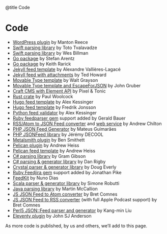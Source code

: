 @title Code
# Code

* [WordPress plugin](https://github.com/manton/jsonfeed-wp) by Manton Reece
* [Swift parsing library](https://github.com/totocaster/JSONFeed) by Toto Tvalavadze
* [Swift parsing library](https://github.com/wesbillman/JSONFeed) by Wes Billman
* [Go package](https://github.com/st3fan/jsonfeed) by Stefan Arentz
* [Go package](https://github.com/kr/jsonfeed) by Keith Rarick
* [Jekyll feed template](https://github.com/vallieres/jekyll-json-feed) by Alexandre Vallières-Lagacé
* [Jekyll feed with attachments](https://github.com/tedchoward/tidbits/blob/master/feed.json) by Ted Howard
* [Movable Type template](https://gist.github.com/walt/8da71fead3b8ba321f91efd954f0cb32) by Walt Grayson
* [Movable Type template and EscapeForJSON](https://daringfireball.net/projects/mt-escapeforjson/) by John Gruber
* [Craft CMS with Element API](https://github.com/craftcms/element-api/tree/v1#json-feed) by Pixel & Tonic
* [Rust crate](https://crates.io/crates/jsonfeed) by Paul Woolcock
* [Hugo feed template](https://gist.github.com/voidfiles/302e8d690a5ef4990e371ce70bca3240) by Alex Kessinger
* [Hugo feed template](https://github.com/frjo/hugo-theme-zen/blob/master/layouts/_default/list.json.json) by Fredrik Jonsson
* [Python feed validator](https://github.com/voidfiles/jsonfeedvalidator) by Alex Kessinger
* [Ruby feedparser gem](http://www.rubyflow.com/p/a57is4-added-new-json-feed-jsonfeed-format-to-the-universal-feedparser-gem) support added by Gerald Bauer
* [RSS/Atom to JSON Feed converter](https://github.com/appsattic/feed2json.org) and [web service](https://feed2json.org) by Andrew Chilton
* [PHP JSON Feed Generator](https://github.com/mateusjatenee/php-json-feed) by Mateus Guimarães
* [PHP JSONFeed library](https://github.com/jdecool/jsonfeed) by Jérémy DECOOL
* [Metalsmith plugin](https://github.com/bensmithett/metalsmith-json-feed) by Ben Smithett
* [Pelican plugin](https://github.com/andrewheiss/pelican_json_feed) by Andrew Heiss
* [Pelican feed template](https://github.com/andrewheiss/athpelican/blob/master/theme/templates/feed.json) by Andrew Heiss
* [C# parsing library](https://github.com/gramgibson/jsonfeed) by Gram Gibson
* [C# parsing & generator library](https://github.com/DanRigby/JsonFeed.NET) by Dan Rigby
* [Crystal parser & generator library](https://github.com/DougEverly/jsonfeed.cr) by Doug Everly
* [Ruby Feedjira gem](https://github.com/feedjira/feedjira) support added by Jonathan Pike
* [FeedKit](https://github.com/nmdias/FeedKit) by Nuno Dias
* [Scala parser & generator library](https://github.com/chobeat/scala-json-feed) by Simone Robutti
* [Java parsing library](https://github.com/devilgate/pertwee) by Martin McCallion
* [JS JSON Feed to Atom converter](https://github.com/bcomnes/jsonfeed-to-atom) by Bret Comnes
* [JS JSON Feed to RSS converter](https://github.com/bcomnes/jsonfeed-to-rss) (with full Apple Podcast support) by Bret Comnes
* [Perl5 JSON::Feed parser and generator](https://metacpan.org/pod/JSON::Feed) by Kang-min Liu
* [Eleventy plugin](https://www.npmjs.com/package/eleventy-plugin-json-feed) by John SJ Anderson

As more code is published, by us and others, we’ll add to this page.
